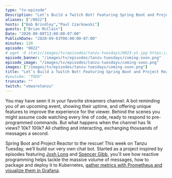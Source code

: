 ```yaml
---
type: "tv-episode"
Description: "Let’s Build a Twitch Bot! Featuring Spring Boot and Project Reactor"
aliases: ["/0022"]
hosts: ["Bob Brindley","Paul Czarkowski"]
guests: ["Brian McClain"]
Date: "2020-09-08T13:00:00-07:00"
PublishDate: "2020-09-03T00:00:00-07:00"
minutes: 120
episode: "0022"
# wget -O static/images/tv/episodes/tanzu-tuesdays/0023-yt.jpg https://img.youtube.com/vi/TODO/mqdefault.jpg
episode_banner: "/images/tv/episodes/tanzu-tuesdays/coming-soon.png"
episode_image: "/images/tv/episodes/tanzu-tuesdays/coming-soon.png"
images: ["/images/tv/episodes/tanzu-tuesdays/coming-soon.png"]
title: "Let’s Build a Twitch Bot! Featuring Spring Boot and Project Reactor with Brian McClain"
#youtube: "TODO"
truncate: ""
twitch: "vmwaretanzu"
---
```


You may have seen it in your favorite streamers channel: A bot reminding you of an upcoming event, showing their uptime, and offering unique features to improve the experience for the viewer. Behind the scenes you might assume code watching every line of code, ready to respond to pre-programmed commands. But what happens when the channel has 1k views? 10k? 100k? All chatting and interacting, exchanging thousands of messages a second.
 
Spring Boot and Project Reactor to the rescue! This week on Tanzu Tuesday, we’ll build our very own chat bot. Started as a project inspired by episodes featuring [Josh Long]( https://tanzu.vmware.com/developer/tv/tanzu-tuesdays/0001/) and [Spencer Gibb]( https://tanzu.vmware.com/developer/tv/tanzu-tuesdays/0009/), you'll see how reactive programming helps tackle the massive volume of messages, how to package and deploy it to Kubernetes, [gather metrics with Prometheus and visualize them in Grafana]( https://tanzu.vmware.com/developer/guides/kubernetes/prometheus-grafana-p1/).

